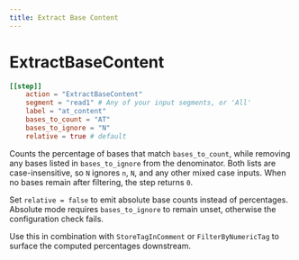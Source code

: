 ```yaml
---
title: Extract Base Content
---
```

# ExtractBaseContent

```toml
[[step]]
    action = "ExtractBaseContent"
    segment = "read1" # Any of your input segments, or 'All'
    label = "at_content"
    bases_to_count = "AT"
    bases_to_ignore = "N"
    relative = true # default
```

Counts the percentage of bases that match `bases_to_count`, while removing any bases listed in `bases_to_ignore` from the denominator. Both lists are case-insensitive, so `N` ignores `n`, `N`, and any other mixed case inputs. When no bases remain after filtering, the step returns `0`.

Set `relative = false` to emit absolute base counts instead of percentages. Absolute mode requires `bases_to_ignore` to remain unset, otherwise the configuration check fails.

Use this in combination with `StoreTagInComment` or `FilterByNumericTag` to surface the computed percentages downstream.
